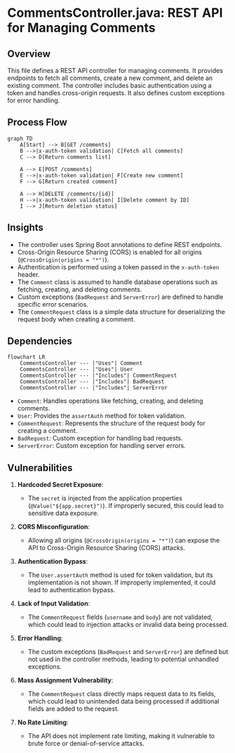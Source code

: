 # CommentsController.java: REST API for Managing Comments

## Overview

This file defines a REST API controller for managing comments. It provides endpoints to fetch all comments, create a new comment, and delete an existing comment. The controller includes basic authentication using a token and handles cross-origin requests. It also defines custom exceptions for error handling.

## Process Flow

```mermaid
graph TD
    A[Start] --> B[GET /comments]
    B -->|x-auth-token validation| C[Fetch all comments]
    C --> D[Return comments list]

    A --> E[POST /comments]
    E -->|x-auth-token validation| F[Create new comment]
    F --> G[Return created comment]

    A --> H[DELETE /comments/{id}]
    H -->|x-auth-token validation| I[Delete comment by ID]
    I --> J[Return deletion status]
```

## Insights

- The controller uses Spring Boot annotations to define REST endpoints.
- Cross-Origin Resource Sharing (CORS) is enabled for all origins (`@CrossOrigin(origins = "*")`).
- Authentication is performed using a token passed in the `x-auth-token` header.
- The `Comment` class is assumed to handle database operations such as fetching, creating, and deleting comments.
- Custom exceptions (`BadRequest` and `ServerError`) are defined to handle specific error scenarios.
- The `CommentRequest` class is a simple data structure for deserializing the request body when creating a comment.

## Dependencies

```mermaid
flowchart LR
    CommentsController --- |"Uses"| Comment
    CommentsController --- |"Uses"| User
    CommentsController --- |"Includes"| CommentRequest
    CommentsController --- |"Includes"| BadRequest
    CommentsController --- |"Includes"| ServerError
```

- `Comment`: Handles operations like fetching, creating, and deleting comments.
- `User`: Provides the `assertAuth` method for token validation.
- `CommentRequest`: Represents the structure of the request body for creating a comment.
- `BadRequest`: Custom exception for handling bad requests.
- `ServerError`: Custom exception for handling server errors.

## Vulnerabilities

1. **Hardcoded Secret Exposure**:
   - The `secret` is injected from the application properties (`@Value("${app.secret}")`). If improperly secured, this could lead to sensitive data exposure.

2. **CORS Misconfiguration**:
   - Allowing all origins (`@CrossOrigin(origins = "*")`) can expose the API to Cross-Origin Resource Sharing (CORS) attacks.

3. **Authentication Bypass**:
   - The `User.assertAuth` method is used for token validation, but its implementation is not shown. If improperly implemented, it could lead to authentication bypass.

4. **Lack of Input Validation**:
   - The `CommentRequest` fields (`username` and `body`) are not validated, which could lead to injection attacks or invalid data being processed.

5. **Error Handling**:
   - The custom exceptions (`BadRequest` and `ServerError`) are defined but not used in the controller methods, leading to potential unhandled exceptions.

6. **Mass Assignment Vulnerability**:
   - The `CommentRequest` class directly maps request data to its fields, which could lead to unintended data being processed if additional fields are added to the request.

7. **No Rate Limiting**:
   - The API does not implement rate limiting, making it vulnerable to brute force or denial-of-service attacks.
